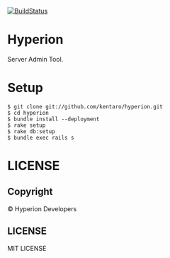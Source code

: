 [![BuildStatus](https://secure.travis-ci.org/kentaro/hyperion.png)](http://travis-ci.org/kentaro/hyperion)

# Hyperion

Server Admin Tool.

# Setup

```
$ git clone git://github.com/kentaro/hyperion.git
$ cd hyperion
$ bundle install --deployment
$ rake setup
$ rake db:setup
$ bundle exec rails s
```

# LICENSE

## Copyright

&copy; Hyperion Developers

## LICENSE

MIT LICENSE
